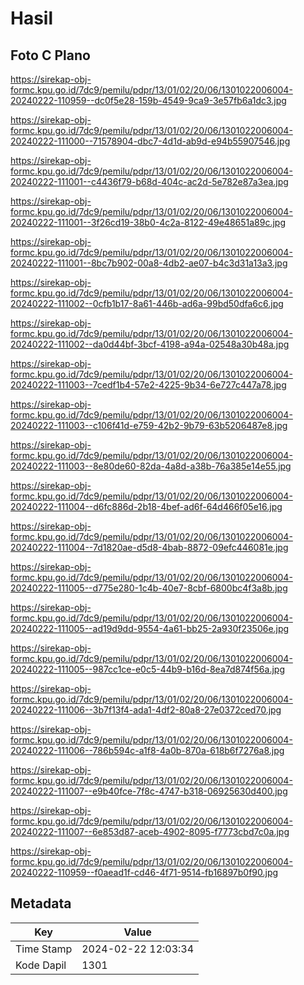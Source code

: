 # Hasil

## Foto C Plano

https://sirekap-obj-formc.kpu.go.id/7dc9/pemilu/pdpr/13/01/02/20/06/1301022006004-20240222-110959--dc0f5e28-159b-4549-9ca9-3e57fb6a1dc3.jpg

https://sirekap-obj-formc.kpu.go.id/7dc9/pemilu/pdpr/13/01/02/20/06/1301022006004-20240222-111000--71578904-dbc7-4d1d-ab9d-e94b55907546.jpg

https://sirekap-obj-formc.kpu.go.id/7dc9/pemilu/pdpr/13/01/02/20/06/1301022006004-20240222-111001--c4436f79-b68d-404c-ac2d-5e782e87a3ea.jpg

https://sirekap-obj-formc.kpu.go.id/7dc9/pemilu/pdpr/13/01/02/20/06/1301022006004-20240222-111001--3f26cd19-38b0-4c2a-8122-49e48651a89c.jpg

https://sirekap-obj-formc.kpu.go.id/7dc9/pemilu/pdpr/13/01/02/20/06/1301022006004-20240222-111001--8bc7b902-00a8-4db2-ae07-b4c3d31a13a3.jpg

https://sirekap-obj-formc.kpu.go.id/7dc9/pemilu/pdpr/13/01/02/20/06/1301022006004-20240222-111002--0cfb1b17-8a61-446b-ad6a-99bd50dfa6c6.jpg

https://sirekap-obj-formc.kpu.go.id/7dc9/pemilu/pdpr/13/01/02/20/06/1301022006004-20240222-111002--da0d44bf-3bcf-4198-a94a-02548a30b48a.jpg

https://sirekap-obj-formc.kpu.go.id/7dc9/pemilu/pdpr/13/01/02/20/06/1301022006004-20240222-111003--7cedf1b4-57e2-4225-9b34-6e727c447a78.jpg

https://sirekap-obj-formc.kpu.go.id/7dc9/pemilu/pdpr/13/01/02/20/06/1301022006004-20240222-111003--c106f41d-e759-42b2-9b79-63b5206487e8.jpg

https://sirekap-obj-formc.kpu.go.id/7dc9/pemilu/pdpr/13/01/02/20/06/1301022006004-20240222-111003--8e80de60-82da-4a8d-a38b-76a385e14e55.jpg

https://sirekap-obj-formc.kpu.go.id/7dc9/pemilu/pdpr/13/01/02/20/06/1301022006004-20240222-111004--d6fc886d-2b18-4bef-ad6f-64d466f05e16.jpg

https://sirekap-obj-formc.kpu.go.id/7dc9/pemilu/pdpr/13/01/02/20/06/1301022006004-20240222-111004--7d1820ae-d5d8-4bab-8872-09efc446081e.jpg

https://sirekap-obj-formc.kpu.go.id/7dc9/pemilu/pdpr/13/01/02/20/06/1301022006004-20240222-111005--d775e280-1c4b-40e7-8cbf-6800bc4f3a8b.jpg

https://sirekap-obj-formc.kpu.go.id/7dc9/pemilu/pdpr/13/01/02/20/06/1301022006004-20240222-111005--ad19d9dd-9554-4a61-bb25-2a930f23506e.jpg

https://sirekap-obj-formc.kpu.go.id/7dc9/pemilu/pdpr/13/01/02/20/06/1301022006004-20240222-111005--987cc1ce-e0c5-44b9-b16d-8ea7d874f56a.jpg

https://sirekap-obj-formc.kpu.go.id/7dc9/pemilu/pdpr/13/01/02/20/06/1301022006004-20240222-111006--3b7f13f4-ada1-4df2-80a8-27e0372ced70.jpg

https://sirekap-obj-formc.kpu.go.id/7dc9/pemilu/pdpr/13/01/02/20/06/1301022006004-20240222-111006--786b594c-a1f8-4a0b-870a-618b6f7276a8.jpg

https://sirekap-obj-formc.kpu.go.id/7dc9/pemilu/pdpr/13/01/02/20/06/1301022006004-20240222-111007--e9b40fce-7f8c-4747-b318-06925630d400.jpg

https://sirekap-obj-formc.kpu.go.id/7dc9/pemilu/pdpr/13/01/02/20/06/1301022006004-20240222-111007--6e853d87-aceb-4902-8095-f7773cbd7c0a.jpg

https://sirekap-obj-formc.kpu.go.id/7dc9/pemilu/pdpr/13/01/02/20/06/1301022006004-20240222-110959--f0aead1f-cd46-4f71-9514-fb16897b0f90.jpg


## Metadata

| Key        | Value               |
| ---------- | ------------------- |
| Time Stamp | 2024-02-22 12:03:34 |
| Kode Dapil | 1301                |



